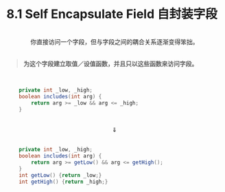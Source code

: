 # 8.1 Self Encapsulate Field 自封装字段

<br>

<center>你直接访问一个字段，但与字段之间的耦合关系逐渐变得笨拙。</center>

<br>

> **为这个字段建立取值／设值函数，并且只以这些函数来访问字段。**

<br>

```java
    private int _low, _high;
    boolean includes(int arg) {
        return arg >= _low && arg <= _high;
    }
```

<br>

<center>⇓</center>

<br>

```java
    private int _low, _high;
    boolean includes(int arg) {
        return arg >= getLow() && arg <= getHigh();
    }
    int getLow() {return _low;}
    int getHigh() {return _high;}
```

<br>

